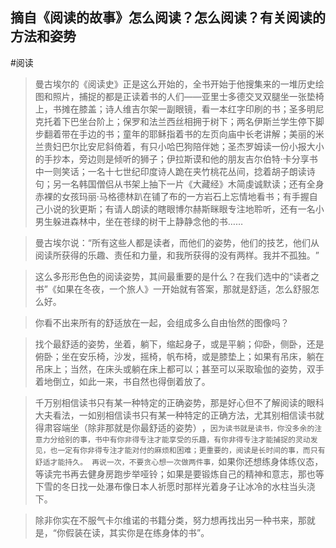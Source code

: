## 摘自《阅读的故事》怎么阅读？怎么阅读？有关阅读的方法和姿势
#阅读
> 曼古埃尔的《阅读史》正是这么开始的，全书开始于他搜集来的一堆历史绘图和照片，捕捉的都是正读着书的人们——亚里士多德交叉双腿坐一张垫椅上，书摊在膝盖；诗人维吉尔架一副眼镜，看一本红字印刷的书；圣多明尼克托着下巴坐台阶上；保罗和法兰西丝相拥于树下；两名伊斯兰学生停下脚步翻着带在手边的书；童年的耶稣指着书的左页向庙中长老讲解；美丽的米兰贵妇巴尔比安尼斜倚着，有只小哈巴狗陪伴她；圣杰罗姆读一份小报大小的手抄本，旁边则是倾听的狮子；伊拉斯谟和他的朋友吉尔伯特·卡分享书中一则笑话；一名十七世纪印度诗人跪在夹竹桃花丛间，捻着胡子朗读诗句；另一名韩国僧侣从书架上抽下一片《大藏经》木简虔诚默读；还有全身赤裸的女孩玛丽·马格德林趴在铺了布的一方岩石上忘情地看书；有手握自己小说的狄更斯；有请人朗读的瞎眼博尔赫斯眯眼专注地聆听，还有一名小男生躲进森林中，坐在苍绿的树干上静静念他的书……

> 曼古埃尔说：​“所有这些人都是读者，而他们的姿势，他们的技艺，他们从阅读所获得的乐趣、责任和力量，和我所获得的没有两样。我并不孤独。​”

> 这么多形形色色的阅读姿势，其间最重要的是什么？在我们选中的“读者之书”​《如果在冬夜，一个旅人》一开始就有答案，那就是舒适，怎么舒服怎么好。

> 你看不出来所有的舒适放在一起，会组成多么自由怡然的图像吗？

> 找个最舒适的姿势，坐着，躺下，缩起身子，或是平躺；仰卧，侧卧，还是俯卧；坐在安乐椅，沙发，摇椅，帆布椅，或是膝垫上；如果有吊床，躺在吊床上；当然，在床头或躺在床上都可以；甚至可以采取瑜伽的姿势，双手着地倒立，如此一来，书自然也得倒着放了。

> 千万别相信读书只有某一种特定的正确姿势，那是好心但不了解阅读的眼科大夫看法，一如别相信读书只有某一种特定的正确方法，尤其别相信读书就得肃容端坐（除非那就是你最舒适的姿势）​，`因为读书就是读书，你没多余的注意力分给别的事，书中有你非得专注才能享受的乐趣，有你非得专注才能捕捉的灵动发见，也一定有你非得专注才能对付的麻烦和困难；更重要的，阅读是长时间的事，而只有舒适才能持久。 再说一次，不要贪心想一次做两件事，`如果你还想练身体练仪态，等读完书再去健身房跑步举哑铃；如果是要锻炼自己的精神和意志，那也等下雪的冬日找一处瀑布像日本人祈愿时那样光着身子让冰冷的水柱当头浇下。

> 除非你实在不服气卡尔维诺的书籍分类，努力想再找出另一种书来，那就是，​“你假装在读，其实你是在练身体的书”​。